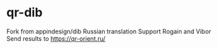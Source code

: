 # qr-dib
Fork from appindesign/dib 
Russian translation
Support Rogain and Vibor
Send results to https://qr-orient.ru/
